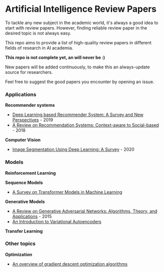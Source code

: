# Artificial Intelligence Review Papers

To tackle any new subject in the academic world, it's always a good idea to start with review papers. However, finding reliable review paper in the desired topic is not always easy.

This repo aims to provide a list of high-quality review papers in different fields of research in AI academia.

**This repo is not complete yet, an will never be :)**

New papers will be added continuously, to make this an always-update source for researchers.

Feel free to suggest the good papers you encounter by opening an issue.


### Applications
**Recommender systems**
* [Deep Learning based Recommender System: A Survey and New Perspectives](https://arxiv.org/abs/1707.07435) - 2019
* [A Review on Recommendation Systems: Context-aware to Social-based](https://arxiv.org/abs/1811.11866) - 2018

**Computer Vision**
* [Image Segmentation Using Deep Learning: A Survey](https://arxiv.org/abs/2001.05566) - 2020



### Models
**Reinforcement Learning**

**Sequence Models**
* [A Survey on Transformer Models in Machine Learning](https://hannes-stark.com/assets/transformer_survey.pdf)

**Generative Models**
* [A Review on Generative Adversarial Networks: Algorithms, Theory, and Applications](https://arxiv.org/abs/2001.06937) - 2015
* [An Introduction to Variational Autoencoders](https://arxiv.org/abs/1906.02691)

**Transfer Learning**


### Other topics
**Optimization**  
* [An overview of gradient descent optimization algorithms](https://arxiv.org/abs/1609.04747)
